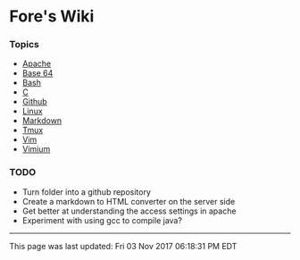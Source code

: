 Fore's Wiki
===========
### Topics
* [Apache](apache.md)
* [Base 64](base64.md)
* [Bash](bash.md)
* [C](c.md)
* [Github](github.md)
* [Linux](linux.md)
* [Markdown](markdown.md)
* [Tmux](tmux.md)
* [Vim](vim.md)
* [Vimium](vimium.md)

### TODO
* Turn folder into a github repository
* Create a markdown to HTML converter on the server side
* Get better at understanding the access settings in apache
* Experiment with using gcc to compile java?

---
This page was last updated: Fri 03 Nov 2017 06:18:31 PM EDT 

